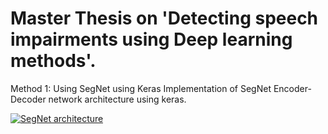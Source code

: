 # Master Thesis on 'Detecting speech impairments using Deep learning methods'.
Method 1: Using SegNet using Keras
Implementation of SegNet Encoder-Decoder network architecture using keras.

<a target="_blank" rel="noopener noreferrer" href="https://camo.githubusercontent.com/c2b4e51b1ebacac0d5fae4796bff2572797cc385/687474703a2f2f6d692e656e672e63616d2e61632e756b2f70726f6a656374732f7365676e65742f696d616765732f7365676e65742e706e67"><img src="https://camo.githubusercontent.com/c2b4e51b1ebacac0d5fae4796bff2572797cc385/687474703a2f2f6d692e656e672e63616d2e61632e756b2f70726f6a656374732f7365676e65742f696d616765732f7365676e65742e706e67" alt="SegNet architecture" data-canonical-src="http://mi.eng.cam.ac.uk/projects/segnet/images/segnet.png" style="max-width:100%;"></a>

